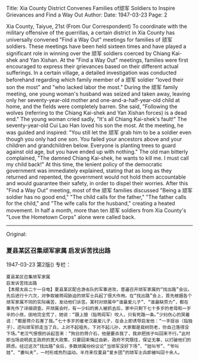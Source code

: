 Title: Xia County District Convenes Families of顽军 Soldiers to Inspire Grievances and Find a Way Out
Author:
Date: 1947-03-23
Page: 2

Xia County, Taiyue, 21st (From Our Correspondent) To coordinate with the military offensive of the guerrillas, a certain district in Xia County has universally convened "Find a Way Out" meetings for families of 顽军 soldiers. These meetings have been held sixteen times and have played a significant role in winning over the 顽军 soldiers coerced by Chiang Kai-shek and Yan Xishan. At the "Find a Way Out" meetings, families were first encouraged to express their grievances based on their different actual sufferings. In a certain village, a detailed investigation was conducted beforehand regarding which family member of a 顽军 soldier "loved their son the most" and "who lacked labor the most." During the 顽军 family meeting, one young woman's husband was seized and taken away, leaving only her seventy-year-old mother and one-and-a-half-year-old child at home, and the fields were completely barren. She said, "Following the wolves (referring to the Chiang Kai-shek and Yan Xishan forces) is a dead end." The young woman cried sadly, "It's all Chiang Kai-shek's fault!" The seventy-year-old Cui Lao Han loved his son the most. At the meeting, he was guided and inspired: "You still let the 顽军 grab him to be a soldier even though you only had one son. You failed your ancestors above and your children and grandchildren below. Everyone is planting trees to guard against old age, but you have ended up with nothing." The old man bitterly complained, "The damned Chiang Kai-shek, he wants to kill me. I must call my child back!" At this time, the lenient policy of the democratic government was immediately explained, stating that as long as they returned and repented, the government would not hold them accountable and would guarantee their safety, in order to dispel their worries. After this "Find a Way Out" meeting, most of the 顽军 families discussed "Being a 顽军 soldier has no good end," "The child calls for the father," "The father calls for the child," and "The wife calls for the husband," creating a heated movement. In half a month, more than ten 顽军 soldiers from Xia County's "Love the Hometown Corps" alone were called back.



<hr /> 

Original: 


### 夏县某区召集顽军家属  启发诉苦找出路

1947-03-23
第2版()
专栏：

    夏县某区召集顽军家属
    启发诉苦找出路
    【本报太岳二十一日电】夏县某区配合游击队的军事进攻，普遍召开顽军家属的“找出路”会议。先后进行十六次，对争取被蒋阎胁迫的顽军士兵起了很大作用。在“找出路”会上，首先根据各个顽军家属不同的实际痛苦，发动他们诉苦。某村对顽属中“谁最爱儿子”、“谁最缺劳力”，都在事先作了详细调查。开顽属会时，有一少妇的男人被抓去后，家中只剩下七十多岁的老母和一岁半的小孩，田地完全荒了，她说：“跟上狼（指蒋阎军）咬人，只有死路一条。”少妇伤心的哭着说：“都是蒋介石害了我。”七十多岁的崔老汉最爱儿子，在会上即诱导启发他：“一手捉谷（指独子），还叫顽军抓走当了兵，上对不起祖先，下对不起儿孙，大家都是栽树防老，你自己落得没下场。”老汉气恨恨的诉起苦来：“狗日的蒋介石，他是要杀我了，我非把孩子叫回来不行。”此时即当场说明民主政府的宽大政策，只要回来悔过自新，政府不究既往，保证无事，以打破他们的顾虑。经过这次“找出路”会后，多数顽属纷纷议论“当顽军没好下场”、“娃叫爷”、“爷叫娃”、“妻叫夫”，一时形成热烈运动。半月来仅夏县“爱乡团”的顽军士兵即被叫回十余人。
